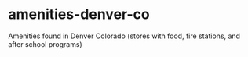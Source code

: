 # amenities-denver-co
Amenities found in Denver Colorado (stores with food, fire stations, and after school programs)
